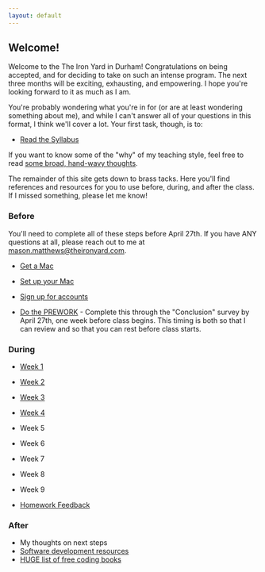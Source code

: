 ```yaml
---
layout: default
---
```


## Welcome!

Welcome to the The Iron Yard in Durham!  Congratulations on being accepted, and for deciding to take on such an intense program.  The next three months will be exciting, exhausting, and empowering.  I hope you're looking forward to it as much as I am.

You're probably wondering what you're in for (or are at least wondering something about me), and while I can't answer all of your questions in this format, I think we'll cover a lot.  Your first task, though, is to:

* [Read the Syllabus](/syllabus/)

If you want to know some of the "why" of my teaching style, feel free to read [some broad, hand-wavy thoughts](/syllabus/values.html).  

The remainder of this site gets down to brass tacks.  Here you'll find references and resources for you to use before, during, and after the class. If I missed something, please let me know!

### Before

You'll need to complete all of these steps before April 27th.  If you have ANY questions at all, please reach out to me at mason.matthews@theironyard.com.

* [Get a Mac](/before/mac_specs.html)
* [Set up your Mac](/before/setup.html)
* [Sign up for accounts](/before/accounts.html)

* [Do the PREWORK](/before/exercises.html) - Complete this through the "Conclusion" survey by April 27th, one week before class begins.  This timing is both so that I can review and so that you can rest before class starts.

### During

* [Week 1](during/week1)
* [Week 2](during/week2)
* [Week 3](during/week3)
* [Week 4](during/week4)
* Week 5
* Week 6
* Week 7
* Week 8
* Week 9

* [Homework Feedback](during/hw_feedback)

### After

* My thoughts on next steps
* [Software development resources](/after/resources.html)
* [HUGE list of free coding books](https://github.com/vhf/free-programming-books/blob/master/free-programming-books.html)
